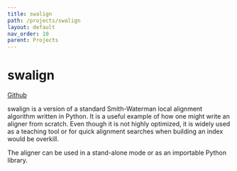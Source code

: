```yaml
---
title: swalign
path: /projects/swalign
layout: default
nav_order: 10
parent: Projects
---
```


# swalign
[Github](https://github.com/mbreese/swalign)

swalign is a version of a standard Smith-Waterman local alignment algorithm written in Python. It is a useful
example of how one might write an aligner from scratch. Even though it is not highly optimized, it is widely
used as a teaching tool or for quick alignment searches when building an index would be overkill.

The aligner can be used in a stand-alone mode or as an importable Python library.

